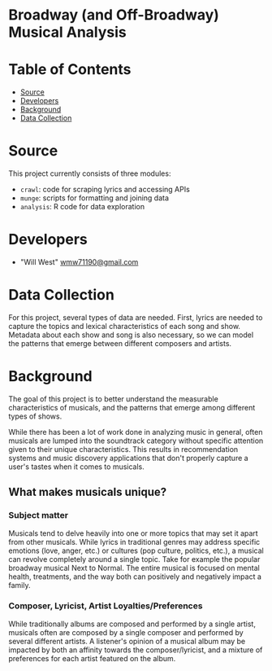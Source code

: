 # Broadway (and Off-Broadway) Musical Analysis

# Table of Contents
* [Source](#source)
* [Developers](#developers)
* [Background](#background)
* [Data Collection](#data-collection)

# Source
This project currently consists of three modules:
* `crawl`: code for scraping lyrics and accessing APIs
* `munge`: scripts for formatting and joining data
* `analysis`: R code for data exploration

# Developers
* "Will West" wmw71190@gmail.com

# Data Collection
For this project, several types of data are needed. First, lyrics are needed
to capture the topics and lexical characteristics of each song and show.
Metadata about each show and song is also necessary, so we can model the
patterns that emerge between different composers and artists.


# Background
The goal of this project is to better understand the measurable
characteristics of musicals, and the patterns that emerge among different
types of shows.

While there has been a lot of work done in analyzing music in
general, often musicals are lumped into the soundtrack category without 
specific attention given to their unique characteristics. This results in 
recommendation systems and music discovery applications that don't properly
capture a user's tastes when it comes to musicals.

## What makes musicals unique?

### Subject matter
Musicals tend to delve heavily into one or more topics that may set it apart
from other musicals. While lyrics in traditional genres may address specific
emotions (love, anger, etc.) or cultures (pop culture, politics, etc.),
a musical can revolve completely around a single topic. Take for example
the popular broadway musical Next to Normal. The entire musical is focused
on mental health, treatments, and the way both can positively and negatively
impact a family.

### Composer, Lyricist, Artist Loyalties/Preferences
While traditionally albums are composed and performed by a single artist, 
musicals often are composed by a single composer and performed by several
different artists. A listener's opinion of a musical album may be impacted
by both an affinity towards the composer/lyricist, and a mixture of
preferences for each artist featured on the album.
